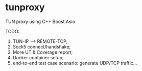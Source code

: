 # tunproxy
TUN proxy using C++ Boost.Asio

TODO:
1. TUN-IP --> REMOTE-TCP;
2. Sock5 connect/handshake;
3. More UT & Coverage report;
4. Docker container setup;
5. end-to-end test case scenario: generate UDP/TCP traffic...

